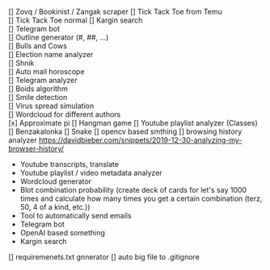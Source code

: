 [] Zovq / Bookinist / Zangak scraper
[] Tick Tack Toe from Temu  
[] Tick Tack Toe normal
[] Kargin search  
[] Telegram bot  
[] Outline generator (#, ##, ...)  
[] Bulls and Cows  
[] Election name analyzer  
[] Shnik  
[] Auto mail horoscope  
[] Telegram analyzer  
[] Boids algorithm  
[] Smile detection  
[] Virus spread simulation  
[] Wordcloud for different authors  
[x] Approximate pi 
[] Hangman game
[] Youtube playlist analyzer (Classes)
[] Benzakalonka
[] Snake
[] opencv based smthing
[] browsing history analyzer https://davidbieber.com/snippets/2019-12-30-analyzing-my-browser-history/

- Youtube transcripts, translate
- Youtube playlist / video metadata analyzer 
- Wordcloud generator
- Blot combination probability (create deck of cards for let's say 1000 times and calculate how many times you get a certain combination (terz, 50, 4 of a kind, etc.))
- Tool to automatically send emails  
- Telegram bot  
- OpenAI based something
- Kargin search

[] requiremenets.txt gnnerator
[] auto big file to .gitignore